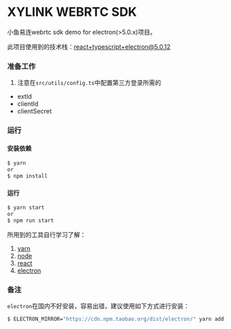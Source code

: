 # XYLINK WEBRTC SDK
小鱼易连webrtc sdk demo for electron(>5.0.x)项目。

此项目使用到的技术栈：react+typescript+electron@5.0.12

### 准备工作
1. 注意在`src/utils/config.ts`中配置第三方登录所需的
  * extId
  * clientId
  * clientSecret

### 运行

#### 安装依赖
```bash
$ yarn
or
$ npm install
```

#### 运行
```bash
$ yarn start
or
$ npm run start
```
所用到的工具自行学习了解：
1. [yarn](https://yarn.bootcss.com/)
2. [node](https://nodejs.org/zh-cn/)
3. [react](https://reactjs.org/)
3. [electron](https://www.electronjs.org)

### 备注
`electron`在国内不好安装，容易出错，建议使用如下方式进行安装：
```bash
$ ELECTRON_MIRROR="https://cdn.npm.taobao.org/dist/electron/" yarn add electron@5.0.12
```